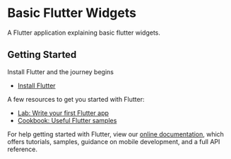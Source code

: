 # Basic Flutter Widgets

A Flutter application explaining basic flutter widgets.

## Getting Started

Install Flutter and the journey begins
 - [Install Flutter](https://flutter.dev/docs/get-started/install)

A few resources to get you started with Flutter:

- [Lab: Write your first Flutter app](https://flutter.dev/docs/get-started/codelab)
- [Cookbook: Useful Flutter samples](https://flutter.dev/docs/cookbook)

For help getting started with Flutter, view our
[online documentation](https://flutter.dev/docs), which offers tutorials,
samples, guidance on mobile development, and a full API reference.
